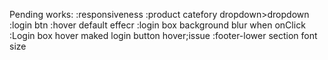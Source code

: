 Pending works:
    :responsiveness
    :product catefory dropdown>dropdown
    :login btn 
        :hover default effecr
        :login box background blur when onClick
        :Login box hover maked login button hover;issue
     :footer-lower section font size